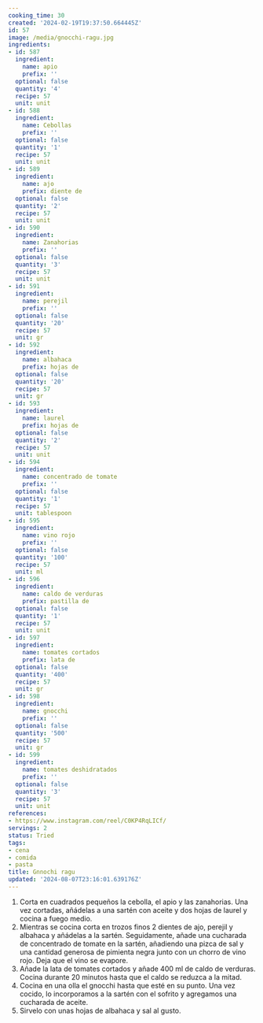 ```yaml
---
cooking_time: 30
created: '2024-02-19T19:37:50.664445Z'
id: 57
image: /media/gnocchi-ragu.jpg
ingredients:
- id: 587
  ingredient:
    name: apio
    prefix: ''
  optional: false
  quantity: '4'
  recipe: 57
  unit: unit
- id: 588
  ingredient:
    name: Cebollas
    prefix: ''
  optional: false
  quantity: '1'
  recipe: 57
  unit: unit
- id: 589
  ingredient:
    name: ajo
    prefix: diente de
  optional: false
  quantity: '2'
  recipe: 57
  unit: unit
- id: 590
  ingredient:
    name: Zanahorias
    prefix: ''
  optional: false
  quantity: '3'
  recipe: 57
  unit: unit
- id: 591
  ingredient:
    name: perejil
    prefix: ''
  optional: false
  quantity: '20'
  recipe: 57
  unit: gr
- id: 592
  ingredient:
    name: albahaca
    prefix: hojas de
  optional: false
  quantity: '20'
  recipe: 57
  unit: gr
- id: 593
  ingredient:
    name: laurel
    prefix: hojas de
  optional: false
  quantity: '2'
  recipe: 57
  unit: unit
- id: 594
  ingredient:
    name: concentrado de tomate
    prefix: ''
  optional: false
  quantity: '1'
  recipe: 57
  unit: tablespoon
- id: 595
  ingredient:
    name: vino rojo
    prefix: ''
  optional: false
  quantity: '100'
  recipe: 57
  unit: ml
- id: 596
  ingredient:
    name: caldo de verduras
    prefix: pastilla de
  optional: false
  quantity: '1'
  recipe: 57
  unit: unit
- id: 597
  ingredient:
    name: tomates cortados
    prefix: lata de
  optional: false
  quantity: '400'
  recipe: 57
  unit: gr
- id: 598
  ingredient:
    name: gnocchi
    prefix: ''
  optional: false
  quantity: '500'
  recipe: 57
  unit: gr
- id: 599
  ingredient:
    name: tomates deshidratados
    prefix: ''
  optional: false
  quantity: '3'
  recipe: 57
  unit: unit
references:
- https://www.instagram.com/reel/C0KP4RqLICf/
servings: 2
status: Tried
tags:
- cena
- comida
- pasta
title: Gnnochi ragu
updated: '2024-08-07T23:16:01.639176Z'
---
```



1. Corta en cuadrados pequeños la cebolla, el apio y las zanahorias. Una vez cortadas, añádelas a una sartén con aceite y dos hojas de laurel y cocina a fuego medio.
2. Mientras se cocina corta en trozos finos 2 dientes de ajo, perejil y albahaca y añádelas a la sartén. Seguidamente, añade una cucharada de concentrado de tomate en la sartén, añadiendo una pizca de sal y una cantidad generosa de pimienta negra junto con un chorro de vino rojo. Deja que el vino se evapore.
3. Añade la lata de tomates cortados y añade 400 ml de caldo de verduras. Cocina durante 20 minutos hasta que el caldo se reduzca a la mitad.
4. Cocina en una olla el gnocchi hasta que esté en su punto. Una vez cocido, lo incorporamos a la sartén con el sofrito y agregamos una cucharada de aceite.
5. Sirvelo con unas hojas de albahaca y sal al gusto.

